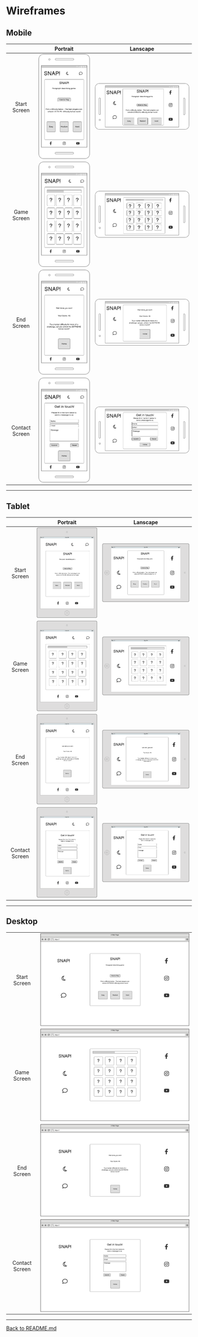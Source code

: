 # Wireframes

## Mobile

|                |                                         Portrait                                         |                                         Lanscape                                          |
| :------------: | :--------------------------------------------------------------------------------------: | :---------------------------------------------------------------------------------------: |
|  Start Screen  | ![Start Screen Mobile Portrait](/assets/images/readmeImages/gameStartMobilePortrait.png) | ![Start Screen Mobile Portrait](/assets/images/readmeImages/gameStartMobileLandscape.png) |
|  Game Screen   | ![Start Screen Mobile Portrait](/assets/images/readmeImages/gameMainMobilePortrait.png)  | ![Start Screen Mobile Portrait](/assets/images/readmeImages/gameMainMobileLandscape.png)  |
|   End Screen   |  ![Start Screen Mobile Portrait](/assets/images/readmeImages/gameEndMobilePortrait.png)  |  ![Start Screen Mobile Portrait](/assets/images/readmeImages/gameEndMobileLandscape.png)  |
| Contact Screen |  ![Start Screen Mobile Portrait](/assets/images/readmeImages/contactMobilePortrait.png)  |  ![Start Screen Mobile Portrait](/assets/images/readmeImages/contactMobileLandscape.png)  |

---

## Tablet

|                |                                         Portrait                                         |                                         Lanscape                                          |
| :------------: | :--------------------------------------------------------------------------------------: | :---------------------------------------------------------------------------------------: |
|  Start Screen  | ![Start Screen Mobile Portrait](/assets/images/readmeImages/gameStartTabletPortrait.png) | ![Start Screen Mobile Portrait](/assets/images/readmeImages/gameStartTabletLandscape.png) |
|  Game Screen   | ![Start Screen Mobile Portrait](/assets/images/readmeImages/gameMainTabletPortrait.png)  | ![Start Screen Mobile Portrait](/assets/images/readmeImages/gameMainTabletLandscape.png)  |
|   End Screen   |  ![Start Screen Mobile Portrait](/assets/images/readmeImages/gameEndTabletPortrait.png)  |  ![Start Screen Mobile Portrait](/assets/images/readmeImages/gameEndTabletLandscape.png)  |
| Contact Screen |  ![Start Screen Mobile Portrait](/assets/images/readmeImages/contactTabletPortrait.png)  |  ![Start Screen Mobile Portrait](/assets/images/readmeImages/contactTabletLandscape.png)  |

---

## Desktop

|                |                                                                                   |
| :------------: | :-------------------------------------------------------------------------------: |
|  Start Screen  | ![Start Screen Mobile Portrait](/assets/images/readmeImages/gameStartDesktop.png) |
|  Game Screen   | ![Start Screen Mobile Portrait](/assets/images/readmeImages/gameMainDesktop.png)  |
|   End Screen   |  ![Start Screen Mobile Portrait](/assets/images/readmeImages/gameEndDesktop.png)  |
| Contact Screen |  ![Start Screen Mobile Portrait](/assets/images/readmeImages/contactDesktop.png)  |

---

[Back to README.md](README.md#wireframes)
